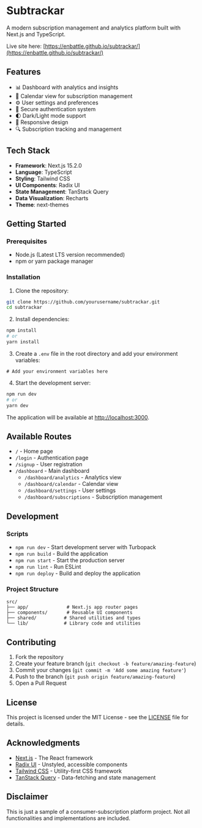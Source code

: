 # Subtrackar

A modern subscription management and analytics platform built with Next.js and TypeScript.

Live site here: [https://enbattle.github.io/subtrackar/](https://enbattle.github.io/subtrackar/)

## Features

- 📊 Dashboard with analytics and insights
- 📅 Calendar view for subscription management
- ⚙️ User settings and preferences
- 🔐 Secure authentication system
- 🌓 Dark/Light mode support
- 📱 Responsive design
- 🔍 Subscription tracking and management

## Tech Stack

- **Framework**: Next.js 15.2.0
- **Language**: TypeScript
- **Styling**: Tailwind CSS
- **UI Components**: Radix UI
- **State Management**: TanStack Query
- **Data Visualization**: Recharts
- **Theme**: next-themes

## Getting Started

### Prerequisites

- Node.js (Latest LTS version recommended)
- npm or yarn package manager

### Installation

1. Clone the repository:

```bash
git clone https://github.com/yourusername/subtrackar.git
cd subtrackar
```

2. Install dependencies:

```bash
npm install
# or
yarn install
```

3. Create a `.env` file in the root directory and add your environment variables:

```env
# Add your environment variables here
```

4. Start the development server:

```bash
npm run dev
# or
yarn dev
```

The application will be available at [http://localhost:3000](http://localhost:3000).

## Available Routes

- `/` - Home page
- `/login` - Authentication page
- `/signup` - User registration
- `/dashboard` - Main dashboard
  - `/dashboard/analytics` - Analytics view
  - `/dashboard/calendar` - Calendar view
  - `/dashboard/settings` - User settings
  - `/dashboard/subscriptions` - Subscription management

## Development

### Scripts

- `npm run dev` - Start development server with Turbopack
- `npm run build` - Build the application
- `npm run start` - Start the production server
- `npm run lint` - Run ESLint
- `npm run deploy` - Build and deploy the application

### Project Structure

```
src/
├── app/              # Next.js app router pages
├── components/       # Reusable UI components
├── shared/          # Shared utilities and types
└── lib/             # Library code and utilities
```

## Contributing

1. Fork the repository
2. Create your feature branch (`git checkout -b feature/amazing-feature`)
3. Commit your changes (`git commit -m 'Add some amazing feature'`)
4. Push to the branch (`git push origin feature/amazing-feature`)
5. Open a Pull Request

## License

This project is licensed under the MIT License - see the [LICENSE](LICENSE) file for details.

## Acknowledgments

- [Next.js](https://nextjs.org/) - The React framework
- [Radix UI](https://www.radix-ui.com/) - Unstyled, accessible components
- [Tailwind CSS](https://tailwindcss.com/) - Utility-first CSS framework
- [TanStack Query](https://tanstack.com/query/latest) - Data-fetching and state management

## Disclaimer

This is just a sample of a consumer-subscription platform project. Not all functionalities and implementations are included.
